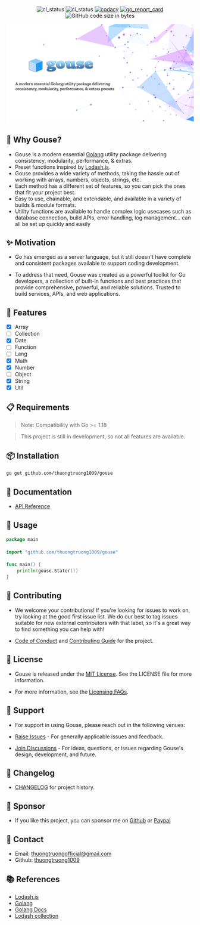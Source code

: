 <div align="center">
    <img src="https://github.com/thuongtruong1009/gouse/actions/workflows/analysis.yml/badge.svg?branch=main" alt="ci_status">
    <img src="https://github.com/thuongtruong1009/gouse/actions/workflows/ci.yml/badge.svg?branch=main" alt="ci_status">
    <a href="https://app.codacy.com/gh/thuongtruong1009/gouse/dashboard?utm_source=gh&utm_medium=referral&utm_content=&utm_campaign=Badge_grade"><img src="https://app.codacy.com/project/badge/Grade/21f940894abd4e0384ef8b84adc294da" alt="codacy"></a>
    <a href="https://goreportcard.com/report/thuongtruong1009/gouse"><img src="https://goreportcard.com/badge/github.com/thuongtruong1009/gouse" alt="go_report_card"></a>
    <img alt="GitHub code size in bytes" src="https://img.shields.io/github/languages/code-size/thuongtruong1009/gouse">
    <!-- <a href="https://sourcegraph.com/github.com/thuongtruong1009/gouse?badge"><img src="https://sourcegraph.com/github.com/thuongtruong1009/gouse/-/badge.svg" alt="sourcegraph"></a> -->
    <!-- <a href="https://codecov.io/gh/thuongtruong1009/gouse"><img src="https://codecov.io/gh/thuongtruong1009/gouse/branch/main/graph/badge.svg" alt="codecov"></a> -->
    <!-- <a href="https://pkg.go.dev/github.com/thuongtruong1009/gouse?tab=doc"><img src="https://img.shields.io/badge/go.dev-reference-007d9c?logo=go&logoColor=white&style=flat-square" alt="go.dev"></a> -->
    <!-- <a href="https://pkg.go.dev/github.com/thuongtruong1009/gouse" rel="nofollow"><img src="https://pkg.go.dev/badge/github.com/thuongtruong1009/gouse" style="max-width: 100%;"></a> -->
</div>

![](/public/banner.png)

## 📝 Why Gouse?

- Gouse is a modern essential [Golang](https://golang.org/) utility package delivering consistency, modularity, performance, & extras.
- Preset functions inspired by [Lodash.js](https://lodash.com/).
- Gouse provides a wide variety of methods, taking the hassle out of working with arrays, numbers, objects, strings, etc.
- Each method has a different set of features, so you can pick the ones that fit your project best.
- Easy to use, chainable, and extendable, and available in a variety of builds & module formats.
- Utility functions are available to handle complex logic usecases such as database connection, build APIs, error handling, log management... can all be set up quickly and easily

## ✨ Motivation

- Go has emerged as a server language, but it still doesn't have complete and consistent packages available to support coding development.

- To address that need, Gouse was created as a powerful toolkit for Go developers, a collection of built-in functions and best practices that provide comprehensive, powerful, and reliable solutions. Trusted to build services, APIs, and web applications.

## 🚀 Features

- [x] Array
- [ ] Collection
- [x] Date
- [ ] Function
- [ ] Lang
- [x] Math
- [x] Number
- [ ] Object
- [x] String
- [x] Util

## 📋 Requirements

> Note: Compatibility with Go >= 1.18

> This project is still in development, so not all features are available.

## 📦 Installation

```bash
go get github.com/thuongtruong1009/gouse
```

## 📖 Documentation

- [API Reference](https://pkg.go.dev/github.com/thuongtruong1009/gouse)

## 🦄 Usage

```go
package main

import "github.com/thuongtruong1009/gouse"

func main() {
    println(gouse.Stater())
}
```

## 📝 Contributing

- We welcome your contributions! If you're looking for issues to work on, try looking at the good first issue list. We do our best to tag issues suitable for new external contributors with that label, so it's a great way to find something you can help with!

- [Code of Conduct](.github/CODE_OF_CONDUCT.md) and [Contributing Guide](.github/CONTRIBUTING.md) for the project.

## 📄 License

- Gouse is released under the [MIT License](LICENSE). See the LICENSE file for more information.

- For more information, see the [Licensing FAQs](https://opensource.org/faq#mit-vs-bsd).

## 📌 Support

- For support in using Gouse, please reach out in the following venues:

- [Raise Issues](https://github.com/thuongtruong1009/gouse/issues) - For generally applicable issues and feedback.
- [Join Discussions](https://github.com/thuongtruong1009/gouse/discussions) - For ideas, questions, or issues regarding Gouse's design, development, and future.

## 📜 Changelog

- [CHANGELOG](CHANGELOG.md) for project history.

## 🌸 Sponsor

- If you like this project, you can sponsor me on [Github](https://sponsor.com/thuongtruong1009) or [Paypal](https://paypal.me/thuongtruong1009)

## 📮 Contact

- Email: [thuongtruongofficial@gmail.com](mailto:thuongtruongofficial@gmail.com)
- Github: [thuongtruong1009](https://github.com/thuongtruong1009)

## 📚 References

- [Lodash.js](https://lodash.com/)
- [Golang](https://golang.org/)
- [Golang Docs](https://pkg.go.dev/)
- [Lodash collection](https://www.geeksforgeeks.org/lodash/?ref=header_search)
